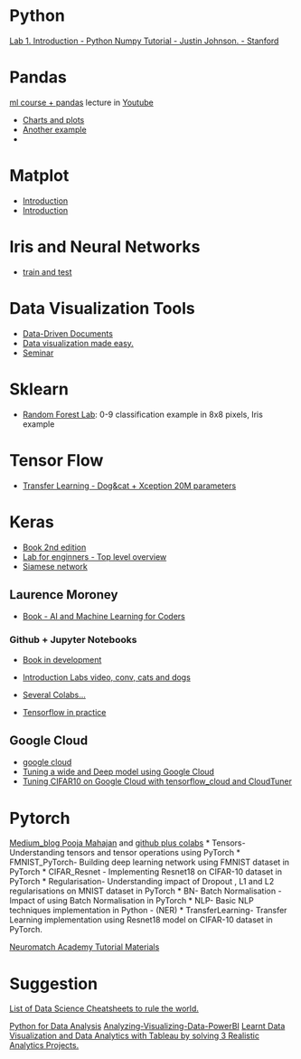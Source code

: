 # Python

[Lab 1. Introduction - Python Numpy Tutorial - Justin Johnson. - Stanford](https://colab.research.google.com/drive/10tEVVQ-aJ27I6NV17nVCEekNXOuxN_rm?usp=sharing)

# Pandas

[ml course + pandas](https://colab.research.google.com/drive/14Yn8x48f3OinesWNmkZHOyaVFkTusGbc?usp=sharing) lecture in [Youtube](https://www.youtube.com/watch?v=fwWCw_cE5aI&list=PLVlY_7IJCMJeRfZ68eVfEcu-UcN9BbwiX&index=4)

* [Charts and plots](https://colab.research.google.com/notebooks/charts.ipynb)
* [Another example](https://jakevdp.github.io/PythonDataScienceHandbook/04.05-histograms-and-binnings.html)
* 
# Matplot

* [Introduction](https://colab.research.google.com/github/jakevdp/PythonDataScienceHandbook/blob/master/notebooks/04.00-Introduction-To-Matplotlib.ipynb)
* [Introduction](https://jakevdp.github.io/PythonDataScienceHandbook/04.01-simple-line-plots.html)

# Iris and Neural Networks

* [train and test](https://colab.research.google.com/github/tensorflow/swift/blob/main/docs/site/tutorials/model_training_walkthrough.ipynb)

# Data Visualization Tools 
* [Data-Driven Documents](https://d3js.org/)
* [Data visualization made easy.](https://d3plus.org/)
* [Seminar](https://media.neurips.cc/Conferences/NIPS2018/Slides/Visualization_for_ML.pdf)


# Sklearn

* [Random Forest Lab](https://colab.research.google.com/drive/1BKk-W6sqW4rEU4Ei_L06P9rSGW94duGo?usp=sharing): 0-9 classification example in 8x8 pixels, Iris example

# Tensor Flow

* [Transfer Learning - Dog&cat + Xception 20M parameters](https://colab.research.google.com/drive/1GHHOFHPTYSHmc0mrBAfz94SLyH0UN-7z?usp=sharing)

# Keras
* [Book 2nd edition](https://github.com/fchollet/deep-learning-with-python-notebooks)
* [Lab for enginners - Top level overview](https://colab.research.google.com/drive/1NPDNHUAq9tx1lxC4YIbBt8358Yc71H__#scrollTo=epfBqKarXseC)
* [Siamese network](https://colab.research.google.com/drive/1jTlD6XWTMYQmx0WQD_2WJxKNmfWIqorF?usp=sharing)


## Laurence Moroney 

* [Book - AI and Machine Learning for Coders](https://www.oreilly.com/library/view/ai-and-machine/9781492078180/?utm_medium=social&utm_source=twitter.com&utm_campaign=new+release&utm_content=ai+and+machine+learning+for+coders+jj)

### Github + Jupyter Notebooks

* [Book in development](https://github.com/lmoroney/tfbook)

* [Introduction Labs video, conv, cats and dogs](https://github.com/lmoroney/mlday-tokyo)

* [Several Colabs...](https://github.com/lmoroney/dlaicourse)

* [Tensorflow in practice](https://github.com/MBadriNarayanan/TensorFlowInPractice)

## Google Cloud

* [google cloud](https://colab.research.google.com/github/tensorflow/cloud/blob/master/examples/google_cloud_project_setup_instructions.ipynb)
* [Tuning a wide and Deep model using Google Cloud](https://colab.research.google.com/github/tensorflow/cloud/blob/master/examples/hp_tuning_wide_and_deep_model.ipynb)
* [Tuning CIFAR10 on Google Cloud with tensorflow_cloud and CloudTuner](https://colab.research.google.com/github/tensorflow/cloud/blob/master/examples/hp_tuning_cifar10_using_google_cloud.ipynb)


# Pytorch

[Medium_blog Pooja Mahajan](https://medium.com/@poojamahajan5131) and  [github plus colabs](https://github.com/poojamahajan0712/medium_blog)
    * Tensors- Understanding tensors and tensor operations using PyTorch
    * FMNIST_PyTorch- Building deep learning network using FMNIST dataset in PyTorch
    * CIFAR_Resnet - Implementing Resnet18 on CIFAR-10 dataset in PyTorch
    * Regularisation- Understanding impact of Dropout , L1 and L2 regularisations on MNIST dataset in PyTorch
    * BN- Batch Normalisation - Impact of using Batch Normalisation in PyTorch
    * NLP- Basic NLP techniques implementation in Python - (NER)
    * TransferLearning- Transfer Learning implementation using Resnet18 model on CIFAR-10 dataset in PyTorch.

[Neuromatch Academy Tutorial Materials](https://github.com/NeuromatchAcademy/course-content/tree/master/tutorials)


# Suggestion

[List of Data Science Cheatsheets to rule the world.](https://github.com/FavioVazquez/ds-cheatsheets)

[Python for Data Analysis](https://github.com/cuttlefishh/python-for-data-analysis)
[Analyzing-Visualizing-Data-PowerBI](https://github.com/MicrosoftLearning/Analyzing-Visualizing-Data-PowerBI)
[Learnt Data Visualization and Data Analytics with Tableau by solving 3 Realistic Analytics Projects.](https://github.com/utkarsh-yadav1231/Tableau-Projects)

